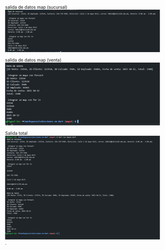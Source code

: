 salida de datos map (sucursal)
![alt text](image-3.png)

salida de datos map (venta)
![alt text](image-4.png)

Salida total
![alt text](image-5.png).